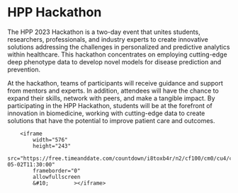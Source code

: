 # HPP Hackathon

<!-- WARNING: THIS FILE WAS AUTOGENERATED! DO NOT EDIT! -->

The HPP 2023 Hackathon is a two-day event that unites students,
researchers, professionals, and industry experts to create innovative
solutions addressing the challenges in personalized and predictive
analytics within healthcare. This hackathon concentrates on employing
cutting-edge deep phenotype data to develop novel models for disease
prediction and prevention.

At the hackathon, teams of participants will receive guidance and
support from mentors and experts. In addition, attendees will have the
chance to expand their skills, network with peers, and make a tangible
impact. By participating in the HPP Hackathon, students will be at the
forefront of innovation in biomedicine, working with cutting-edge data
to create solutions that have the potential to improve patient care and
outcomes.

        <iframe
            width="576"
            height="243"
            src="https://free.timeanddate.com/countdown/i8toxb4r/n2/cf100/cm0/cu4/ct0/cs0/ca0/co0/cr0/ss0/cac000/cpc000/pcfff/tcfff/fs400/szw576/szh243/iso2023-05-02T11:30:00"
            frameborder="0"
            allowfullscreen
            &#10;        ></iframe>
        
